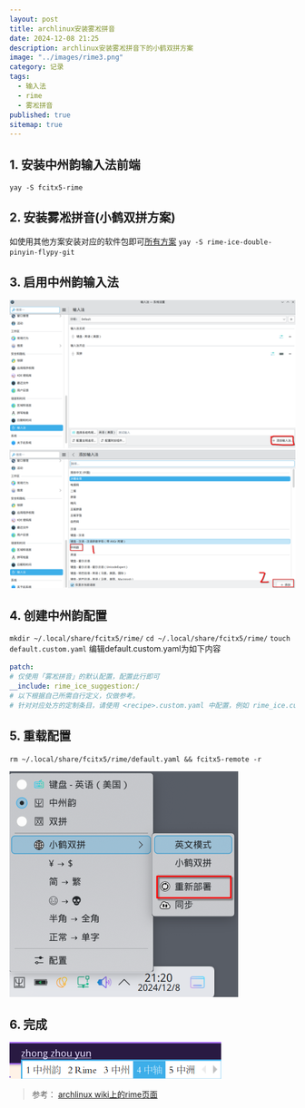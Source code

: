 ```yaml
---
layout: post
title: archlinux安装雾凇拼音
date: 2024-12-08 21:25
description: archlinux安装雾凇拼音下的小鹤双拼方案
image: "../images/rime3.png"
category: 记录
tags:
  - 输入法
  - rime
  - 雾凇拼音
published: true
sitemap: true
---
```


## 1. 安装中州韵输入法前端

`yay -S fcitx5-rime`

## 2. 安装雾凇拼音(小鹤双拼方案)

如使用其他方案安装对应的软件包即可[所有方案](https://aur.archlinux.org/packages/rime-ice-git)
`yay -S rime-ice-double-pinyin-flypy-git`

## 3. 启用中州韵输入法

![启用中州韵1](../images/rime1.png)
![启用中州韵2](../images/rime2.png)

## 4. 创建中州韵配置

`mkdir ~/.local/share/fcitx5/rime/`
`cd ~/.local/share/fcitx5/rime/`
`touch default.custom.yaml`
编辑default.custom.yaml为如下内容

```yaml
patch:
# 仅使用「雾凇拼音」的默认配置，配置此行即可
__include: rime_ice_suggestion:/
# 以下根据自己所需自行定义，仅做参考。
# 针对对应处方的定制条目，请使用 <recipe>.custom.yaml 中配置，例如 rime_ice.custom.yaml
```

## 5. 重载配置

`rm ~/.local/share/fcitx5/rime/default.yaml && fcitx5-remote -r`

![重新部署](../images/rime3.png)

## 6. 完成

![完成](../images/rime4.png)

> 参考： [archlinux wiki上的rime页面](https://wiki.archlinuxcn.org/wiki/Rime)

